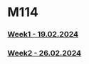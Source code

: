 # M114

### [Week1 - 19.02.2024](/19_02%20-%20Week%201/README.md)
### [Week2 - 26.02.2024](/26_02%20-%20Week%202/README.md)